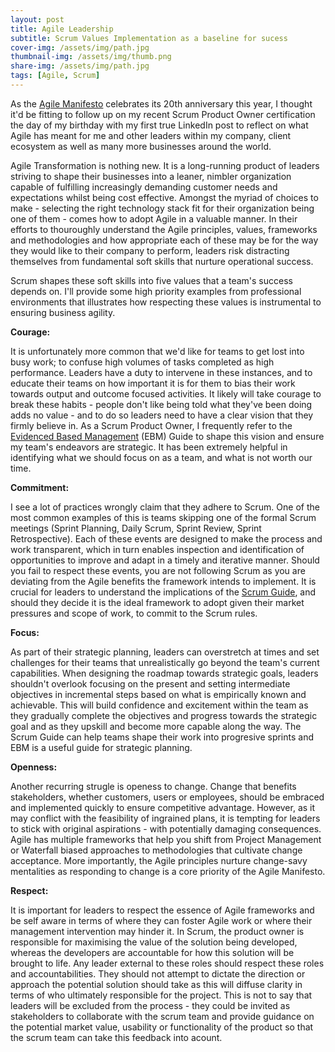 ```yaml
---
layout: post
title: Agile Leadership
subtitle: Scrum Values Implementation as a baseline for sucess 
cover-img: /assets/img/path.jpg
thumbnail-img: /assets/img/thumb.png
share-img: /assets/img/path.jpg
tags: [Agile, Scrum]
---
```


As the [Agile Manifesto](https://agilemanifesto.org/) celebrates its 20th anniversary this year, I thought it'd be fitting to follow up on my recent Scrum Product Owner certification the day of my birthday with my first true LinkedIn post to reflect on what Agile has meant for me and other leaders within my company, client ecosystem as well as many more businesses around the world.

Agile Transformation is nothing new. It is a long-running product of leaders striving to shape their businesses into a leaner, nimbler organization capable of fulfilling increasingly demanding customer needs and expectations whilst being cost effective. Amongst the myriad of choices to make - selecting the right technology stack fit for their organization being one of them - comes how to adopt Agile in a valuable manner. In their efforts to thouroughly understand the Agile principles, values, frameworks and methodologies and how appropriate each of these may be for the way they would like to their company to perform, leaders risk distracting themselves from fundamental soft skills that nurture operational success. 

Scrum shapes these soft skills into five values that a team's success depends on. I'll provide some high priority examples from professional environments that illustrates how respecting these values is instrumental to ensuring business agility. 

**Courage:**

It is unfortunately more common that we'd like for teams to get lost into busy work; to confuse high volumes of tasks completed as high performance. Leaders have a duty to intervene in these instances, and to educate their teams on how important it is for them to bias their work towards output and outcome focused activities. It likely will take courage to break these habits - people don't like being told what they've been doing adds no value - and to do so leaders need to have a clear vision that they firmly believe in. As a Scrum Product Owner, I frequently refer to the [Evidenced Based Management](https://www.scrum.org/resources/evidence-based-management-guide) (EBM) Guide to shape this vision and ensure my team's endeavors are strategic. It has been extremely helpful in identifying what we should focus on as a team, and what is not worth our time.

**Commitment:**

I see a lot of practices wrongly claim that they adhere to Scrum. One of the most common examples of this is teams skipping one of the formal Scrum meetings (Sprint Planning, Daily Scrum, Sprint Review, Sprint Retrospective). Each of these events are designed to make the process and work transparent, which in turn enables inspection and identification of opportunities to improve and adapt in a timely and iterative manner. Should you fail to respect these events, you are not following Scrum as you are deviating from the Agile benefits the framework intends to implement. It is crucial for leaders to understand the implications of the [Scrum Guide](https://scrumguides.org/scrum-guide.html), and should they decide it is the ideal framework to adopt given their market pressures and scope of work, to commit to the Scrum rules. 

**Focus:** 

As part of their strategic planning, leaders can overstretch at times and set challenges for their teams that unrealistically go beyond the team's current capabilities. When designing the roadmap towards strategic goals, leaders shouldn't overlook focusing on the present and setting intermediate objectives in incremental steps based on what is empirically known and achievable. This will build confidence and excitement within the team as they gradually complete the objectives and progress towards the strategic goal and as they upskill and become more capable along the way. The Scrum Guide can help teams shape their work into progresive sprints and EBM is a useful guide for strategic planning. 

**Openness:**

Another recurring strugle is openess to change. Change that benefits stakeholders, whether customers, users or employees, should be embraced and implemented quickly to ensure competitive advantage. However, as it may conflict with the feasibility of ingrained plans, it is tempting for leaders to stick with original aspirations - with potentially damaging consequences. Agile has multiple frameworks that help you shift from Project Management or Waterfall biased approaches to methodologies that cultivate change acceptance. More importantly, the Agile principles nurture change-savy mentalities as responding to change is a core priority of the Agile Manifesto. 

**Respect:**

It is important for leaders to respect the essence of Agile frameworks and be self aware in terms of where they can foster Agile work or where their management intervention may hinder it. In Scrum, the product owner is responsible for maximising the value of the solution being developed, whereas the developers are accountable for how this solution will be brought to life. Any leader external to these roles should respect these roles and accountabilities. They should not attempt to dictate the direction or approach the potential solution should take as this will diffuse clarity in terms of who ultimately responsible for the project. This is not to say that leaders will be excluded from the process - they could be invited as stakeholders to collaborate with the scrum team and provide guidance on the potential market value, usability or functionality of the product so that the scrum team can take this feedback into acount.
